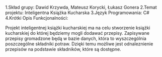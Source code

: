 
1.Skład grupy: Dawid Krzywda, Mateusz Korycki, Łukasz Gonera
2.Temat projektu: Inteligentna Książka Kucharska
3.Język Programowania: C#
4.Krótki Opis Funkcjonalności:

Projekt inteligentnej książki kucharskiej ma na celu stworzenie książki kucharskiej do której będziemy mogli dodawać przepisy. Zapisywane przepisy gromadzone będą w bazie danych, która to wyszczególnia poszczególne składniki potraw. Dzięki temu możliwe jest odnaleznienie przepisów na podstawie składników, które są dostępne. 
